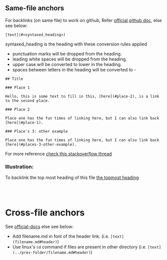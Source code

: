 ## Same-file anchors 

For backlinks (on same file) to work on github, Refer [official github doc](https://gist.github.com/TobiasPalludan/5948533e97d260a04ea47e44ea7cc6b0), else see below:

```
[text](#<syntaxed_heading>)
```

syntaxed_heading is the heading with these conversion rules applied

- punctuation marks will be dropped from the heading.
- leading white spaces will be dropped from the heading.
- upper case will be converted to lower in the heading.
- spaces between letters in the heading will be converted to -

```
## Title

### Place 1

Hello, this is some text to fill in this, [here](#place-2), is a link to the second place.

### Place 2

Place one has the fun times of linking here, but I can also link back [here](#place-1).

### Place's 3: other example

Place one has the fun times of linking here, but I can also link back [here](#places-3-other-example).
```

For more reference [check this stackoverflow thread](https://stackoverflow.com/questions/27981247/github-markdown-same-page-link#:~:text=Note%20how%20in%20the%20example,here%5D(%23place%2D2)%20.&text=If%20you%20have%202%20or,be%20place%2D2%2D1%20.)

### Illustration:

To backlink the top most heading of this file [the topmost heading](#samefile-anchors)

<br/>
<br/>


# Cross-file anchors  

See [official-docs](https://gist.github.com/TobiasPalludan/5948533e97d260a04ea47e44ea7cc6b0) else see below:

- Add filename.md in font of the header link. (i.e. `[text](filename.md#header)`)
- Use linux's `cd` command if files are present in other directory (i.e. `[text](../prev-folder/filename.md#header)`)



